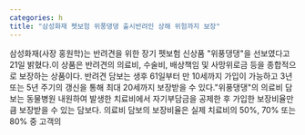 ```yaml
---
categories: h
title: "삼성화재 펫보험 위풍댕댕 출시반려인 상해 위험까지 보장"
---
```

삼성화재(사장 홍원학)는 반려견을 위한 장기 펫보험 신상품 "위풍댕댕"을 선보였다고 21일 밝혔다.이 상품은 반려견의 의료비, 수술비, 배상책임 및 사망위로금 등을 종합적으로 보장하는 상품이다. 반려견 담보는 생후 61일부터 만 10세까지 가입이 가능하고 3년 또는 5년 주기의 갱신을 통해 최대 20세까지 보장받을 수 있다."위풍댕댕"의 의료비 담보는 동물병원 내원하여 발생한 치료비에서 자기부담금을 공제한 후 가입한 보장비율만큼 보장받을 수 있는 담보다. 의료비 담보의 보장비율은 실제 치료비의 50%, 70% 또는 80% 중 고객의